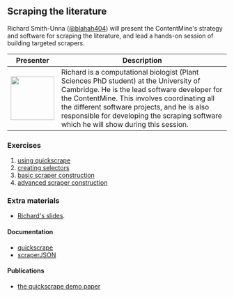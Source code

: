 ## Scraping the literature

Richard Smith-Unna ([@blahah404](https://twitter.com/blahah404)) will present the ContentMine's strategy and software for scraping the literature, and lead a hands-on session of building targeted scrapers.


| Presenter | Description     |
| ------------- | ----------- |
| <img src=https://pbs.twimg.com/profile_images/517990418646958081/3sxMO3e-.jpeg width=100px>      | Richard is a computational biologist (Plant Sciences PhD student) at the University of Cambridge. He is the lead software developer for the ContentMine. This involves coordinating all the different software projects, and he is also responsible for developing the scraping software which he will show during this session. |

### Exercises

1. [using quickscrape](01_using_quickscrape.md)
2. [creating selectors](02_creating_selectors.md)
3. [basic scraper construction](03_basic_scraper_construction)
4. [advanced scraper construction](04_advanced_scraper_construction)

### Extra materials

- [Richard's slides](#).

#### Documentation

- [quickscrape](http://github.com/ContentMine/quickscrape)
- [scraperJSON](http://github.com/ContentMine/scraperJSON)

#### Publications

- [the quickscrape demo paper](https://github.com/Blahah/scraperJSON-demo-paper/blob/master/paper.pdf?raw=true)
